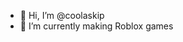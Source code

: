 - 👋 Hi, I’m @coolaskip
- 🌱 I’m currently making Roblox games

<!---
coolaskip/coolaskip is a ✨ special ✨ repository because its `README.md` (this file) appears on your GitHub profile.
You can click the Preview link to take a look at your changes.
--->
